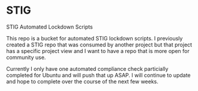 STIG
====

STIG Automated Lockdown Scripts

This repo is a bucket for automated STIG lockdown scripts.  I previously created a STIG repo that was consumed by another project but that project has a specific project view and I want to have a repo that is more open for community use.

Currently I only have one automated compliance check particially completed for Ubuntu and will push that up ASAP.  I will continue to update and hope to complete over the course of the next few weeks.
